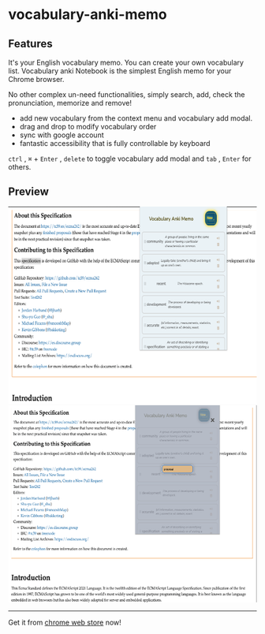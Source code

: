 # vocabulary-anki-memo

## Features

It's your English vocabulary memo. You can create your own vocabulary list.
Vocabulary anki Notebook is the simplest English memo for your Chrome browser.

No other complex un-need functionalities, simply search, add, check the pronunciation, memorize and remove! 
- add new vocabulary from the context menu and vocabulary add modal.
- drag and drop to modify vocabulary order
- sync with google account
- fantastic accessibility that is fully controllable by keyboard

`ctrl` , `⌘` + `Enter` , `delete` to toggle vocabulary add modal and `tab` , `Enter` for others.


## Preview

<img src="./images/1.png" height="400" width="640" alt="preview">
<img src="./images/3.png" height="400" width="640" alt="preview">

----

Get it from [chrome web store](https://chrome.google.com/webstore/detail/vocabulary-anki-memo/jblgpemdpeplkdmkgfggacgfdaofjpjh/related) now!